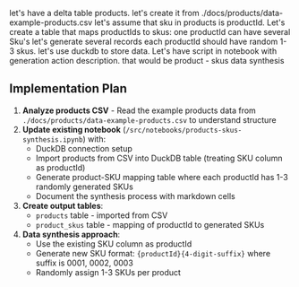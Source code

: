 let's have a delta table products. let's create it from ./docs/products/data-example-products.csv
let's assume that sku in products is productId. Let's create a table that maps productIds to skus: one productId can have several Sku's let's generate several records each productId should have random 1-3 skus.
let's use duckdb to store data.
Let's have script in notebook with generation action description. 
that would be product - skus data synthesis

## Implementation Plan

1. **Analyze products CSV** - Read the example products data from `./docs/products/data-example-products.csv` to understand structure
2. **Update existing notebook** (`/src/notebooks/products-skus-synthesis.ipynb`) with:
   - DuckDB connection setup
   - Import products from CSV into DuckDB table (treating SKU column as productId)
   - Generate product-SKU mapping table where each productId has 1-3 randomly generated SKUs
   - Document the synthesis process with markdown cells
3. **Create output tables**:
   - `products` table - imported from CSV
   - `product_skus` table - mapping of productId to generated SKUs
4. **Data synthesis approach**:
   - Use the existing SKU column as productId
   - Generate new SKU format: `{productId}{4-digit-suffix}` where suffix is 0001, 0002, 0003
   - Randomly assign 1-3 SKUs per product
